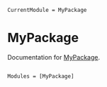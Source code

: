```@meta
CurrentModule = MyPackage
```

# MyPackage

Documentation for [MyPackage](https://github.com/marleenlki/MyPackage.jl).

```@index
```

```@autodocs
Modules = [MyPackage]
```
